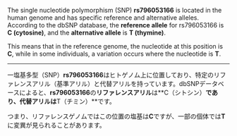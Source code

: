 The single nucleotide polymorphism (SNP) **rs796053166** is located in the human genome and has specific reference and alternative alleles. According to the dbSNP database, the **reference allele** for rs796053166 is **C (cytosine)**, and the **alternative allele** is **T (thymine)**.

This means that in the reference genome, the nucleotide at this position is **C**, while in some individuals, a variation occurs where the nucleotide is **T**.

---

一塩基多型（SNP）**rs796053166**はヒトゲノム上に位置しており、特定のリファレンスアリル（基準アリル）と代替アリルを持っています。dbSNPデータベースによると、**rs796053166**の**リファレンスアリル**は**C（シトシン）**であり、**代替アリル**は**T（チミン）**です。

つまり、リファレンスゲノムではこの位置の塩基は**C**ですが、一部の個体では**T**に変異が見られることがあります。

